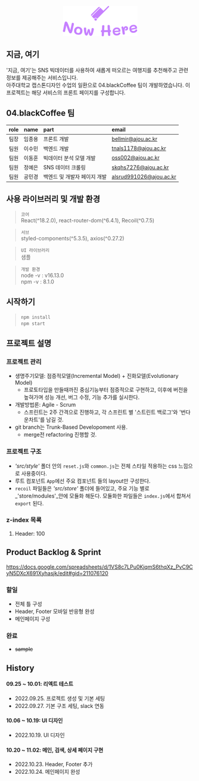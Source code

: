 <p align="center"><img src="./src/assets/image/common/logo-primary.svg" alt="now_here" width="200px" /></p>

## 지금, 여기
'지금, 여기'는 SNS 빅데이터를 사용하여 새롭게 떠오르는 여행지를 추천해주고 관련 정보를 제공해주는 서비스입니다.  
아주대학교 캡스톤디자인 수업의 일환으로 04.blackCoffee 팀이 개발하였습니다.
이 프로젝트는 해당 서비스의 프론트 페이지를 구성합니다.

## 04.blackCoffee 팀

| role | name | part | email | 
| :--: | :--: | :-- | :-- |
| 팀장 | 임종용 | 프론트 개발 | bellmir@ajou.ac.kr |
| 팀원 | 이수민 | 백엔드 개발 | tnals1178@ajou.ac.kr |
| 팀원 | 이동훈 | 빅데이터 분석 모델 개발 | oss002@ajou.ac.kr |
| 팀원 | 정예은 | SNS 데이터 크롤링 | skqhs7276@ajou.ac.kr |
| 팀원 | 공민경 | 백엔드 및 개발자 페이지 개발 | alsrud991026@ajou.ac.kr |

## 사용 라이브러리 및 개발 환경
> `코어`  
> React(^18.2.0), react-router-dom(^6.4.1), Recoil(^0.7.5)  

> `서브`  
> styled-components(^5.3.5), axios(^0.27.2)

> `UI 라이브러리`  
> 샘플

> `개발 환경`  
> node -v : v16.13.0  
> npm -v : 8.1.0  
  
## 시작하기
> `npm install`  
> `npm start`  
  
## 프로젝트 설명
### 프로젝트 관리
- 생명주기모델: 점증적모델(Incremental Model) + 진화모델(Evolutionary Model)
  - 프로토타입을 만들때까진 중심기능부터 점증적으로 구현하고, 이후에 버전을 높혀가며 성능 개선, 버그 수정, 기능 추가를 실시한다.
- 개발방법론: Agile - Scrum
  - 스프린트는 2주 간격으로 진행하고, 각 스프린트 별 '스트린트 백로그'와 '번다운차트'를 남길 것.
- git branch는 Trunk-Based Developoment 사용.
  - merge전 refactoring 진행할 것.
  
### 프로젝트 구조
* _'src/style'_ 폴더 안의 `reset.js`와 `common.js`는 전체 스타일 적용하는 css 느낌으로 사용중이다.
* 루트 컴포넌트 `App`에선 주요 컴포넌트 들의 layout만 구성한다.
* `recoil` 파일들은 _'src/store'_ 폴더에 들어있고, 주요 기능 별로 _'store/modules'_안에 모듈화 해둔다. 모듈화한 파일들은 `index.js`에서 합쳐서 `export` 된다.

### z-index 목록
1. Header: 100
  
## Product Backlog & Sprint
https://docs.google.com/spreadsheets/d/1VS8c7LPu0KjqmS6thqXz_PvC9CyN5DXcX691Xyhasjk/edit#gid=211076120
  
### 할일
- 전체 틀 구성
- Header, Footer 모바일 반응형 완성
- 메인페이지 구성
  
### 완료
- ~~sample~~

## History
#### 09.25 ~ 10.01: 리엑트 테스트
- 2022.09.25. 프로젝트 생성 및 기본 세팅
- 2022.09.27. 기본 구조 세팅, slack 연동
#### 10.06 ~ 10.19: UI 디자인
- 2022.10.19. UI 디자인
#### 10.20 ~ 11.02: 메인, 검색, 상세 페이지 구현
- 2022.10.23. Header, Footer 추가
- 2022.10.24. 메인페이지 완성



